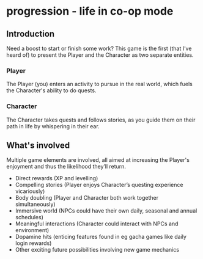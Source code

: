 # progression - life in co-op mode

## Introduction

Need a boost to start or finish some work? This game is the first (that I’ve heard of) to present the Player and the Character as two separate entities. 

### Player

The Player (you) enters an activity to pursue in the real world, which fuels the Character's ability to do quests.

### Character

The Character takes quests and follows stories, as you guide them on their path in life by whispering in their ear.

## What's involved

Multiple game elements are involved, all aimed at increasing the Player's enjoyment and thus the likelihood they’ll return.

- Direct rewards (XP and levelling)
- Compelling stories (Player enjoys Character’s questing experience vicariously)
- Body doubling (Player and Character both work together simultaneously)
- Immersive world (NPCs could have their own daily, seasonal and annual schedules)
- Meaningful interactions (Character could interact with NPCs and environment)
- Dopamine hits (enticing features found in eg gacha games like daily login rewards)
- Other exciting future possibilities involving new game mechanics
